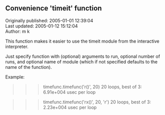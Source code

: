 ## Convenience 'timeit' function  
Originally published: 2005-01-01 12:39:04  
Last updated: 2005-01-12 15:12:04  
Author: m k  
  
This function makes it easier to use the timeit module from the interactive interpreter.

Just specify function with (optional) arguments to run, optional number of runs, and optional name of module (which if not specified defaults to the name of the function).

Example:

>>> timefunc.timefunc('r()', 20)
20 loops, best of 3: 6.91e+004 usec per loop

>>> timefunc.timefunc('rx()', 20, 'r')
20 loops, best of 3: 2.23e+004 usec per loop